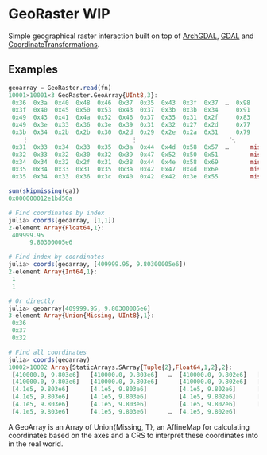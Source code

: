 # GeoRaster **WIP**
Simple geographical raster interaction built on top of [ArchGDAL](https://github.com/yeesian/ArchGDAL.jl/), [GDAL](https://github.com/JuliaGeo/GDAL.jl) and [CoordinateTransformations](https://github.com/FugroRoames/CoordinateTransformations.jl).

## Examples

```julia
geoarray = GeoRaster.read(fn)
10001×10001×3 GeoRaster.GeoArray{UInt8,3}:
 0x36  0x3a  0x40  0x48  0x46  0x37  0x35  0x43  0x3f  0x37  …  0x98         0x85         0x89
 0x3f  0x40  0x45  0x50  0x53  0x43  0x37  0x3b  0x3b  0x34     0x91         0x7d         0x79
 0x49  0x43  0x41  0x4a  0x52  0x46  0x37  0x35  0x31  0x2f     0x83         0x78         0x78
 0x49  0x3e  0x33  0x36  0x3e  0x39  0x31  0x32  0x27  0x2d     0x77         0x78         0x7c
 0x3b  0x34  0x2b  0x2b  0x30  0x2d  0x29  0x2e  0x2a  0x31     0x79         0x71         0x73
    ⋮                             ⋮                          ⋱                               ⋮
 0x31  0x33  0x34  0x33  0x35  0x3a  0x44  0x4d  0x58  0x57  …      missing      missing      missing
 0x32  0x33  0x32  0x30  0x32  0x39  0x47  0x52  0x50  0x51         missing      missing      missing
 0x34  0x34  0x32  0x2f  0x31  0x38  0x44  0x4e  0x58  0x69         missing      missing      missing
 0x35  0x34  0x33  0x31  0x35  0x3a  0x42  0x47  0x4d  0x6e         missing      missing      missing
 0x35  0x34  0x33  0x36  0x3c  0x40  0x42  0x42  0x3e  0x55         missing

sum(skipmissing(ga))
0x000000012e1bd50a

# Find coordinates by index
julia> coords(geoarray, [1,1])
2-element Array{Float64,1}:
 409999.95
      9.80300005e6

# Find index by coordinates
julia> coords(geoarray, [409999.95, 9.80300005e6])
2-element Array{Int64,1}:
 1
 1

# Or directly
julia> geoarray[409999.95, 9.80300005e6]
3-element Array{Union{Missing, UInt8},1}:
 0x36
 0x37
 0x32

# Find all coordinates
julia> coords(geoarray)
10002×10002 Array{StaticArrays.SArray{Tuple{2},Float64,1,2},2}:
 [410000.0, 9.803e6]   [410000.0, 9.803e6]   …  [410000.0, 9.802e6]   [410000.0, 9.802e6]
 [410000.0, 9.803e6]   [410000.0, 9.803e6]      [410000.0, 9.802e6]   [410000.0, 9.802e6]
 [4.1e5, 9.803e6]      [4.1e5, 9.803e6]         [4.1e5, 9.802e6]      [4.1e5, 9.802e6]
 [4.1e5, 9.803e6]      [4.1e5, 9.803e6]         [4.1e5, 9.802e6]      [4.1e5, 9.802e6]
 [4.1e5, 9.803e6]      [4.1e5, 9.803e6]         [4.1e5, 9.802e6]      [4.1e5, 9.802e6]
 [4.1e5, 9.803e6]      [4.1e5, 9.803e6]      …  [4.1e5, 9.802e6]
```

A GeoArray is an Array of Union{Missing, T}, an AffineMap for calculating coordinates based on the axes and a CRS to interpret these coordinates into in the real world.
